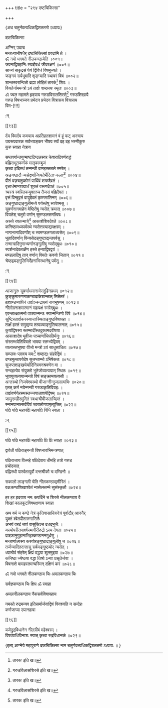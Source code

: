 +++
title = "२९४ दष्टचिकित्सा"

+++

\{अथ चतुर्नवत्यधिकद्विशततमो ऽध्यायः\}

दष्टचिकित्सा  
    
अग्निर् उवाच  
मन्त्रध्यानौषधैर् दष्टचिकित्सां प्रवदामि ते   ।  
ॐ नमो भगवते नीलकण्ठायेति ।००१।  
जपनाद्विषहानिः स्यदौषधं जीवरक्षणं   ॥००१॥  
साज्यं सकृद्रसं पेयं द्विविधं विषमुच्यते ।  
जङ्गमं सर्पभूषादि शृङ्ग्यादि स्थावरं विषं   ॥००२॥  
शान्तस्वरान्वितो ब्रह्मा लोहितं तारकं[^१] शिवः   ।  
वियतेर्नाममन्त्रो ऽयं तार्क्षः शब्दमयः स्मृतः   ॥००३॥  
ॐ ज्वल महामते हृदयाय गरुडविरालशिरसे[^२] गरुडशिखायै  
गरुड विषभञ्जन प्रभेदन प्रभेदन वित्रासय वित्रासय  
विम-[!!!]  
    
:न्  
    
[^१]: तारकः इति ख॥  
    
[^२]: गरुडविलासशिरसे इति ख॥  

[[९३]]

र्दय विमर्दय कवचाय अप्रतिहतशामनं वं हूं फट् अस्त्राय  
उग्ररूपवारक सर्वभयङ्कर भीषय सर्वं दह दह भस्मीकुरु  
कुरु स्वाहा नेत्राय  
    
सप्तवर्गान्तयुग्माष्टदिग्दलस्वर केशरादिवर्णरुद्धं  
वह्निराभूतकर्णकं मातृकाम्बुजं  
कृत्वा हृदिस्थं तन्मन्त्री वामहस्ततले स्मरेत् ।  
अङ्गष्ठादौ न्यसेद्वर्णान्वियतेर्भेदिताः कलाः[^१]   ॥००४॥  
पीतं वज्रचतुष्कोणं पार्थिवं शक्रदैवतं   ।  
वृत्तार्धमाप्यपद्मार्धं शुक्लं वरूणदैवतं   ॥००५॥  
त्र्यस्त्रं स्वस्तिकयुक्तञ्च तैजसं वह्निदैवतं ।  
वृत्तं विन्दुवृतं वायुदैवतं कृष्णमालिनम्   ॥००६॥  
अङ्गुष्ठाद्यङ्गुलीमध्ये पर्यस्तेषु स्ववेश्मसु   ।  
सुवर्णनागवाहेन वेष्ठितेषु न्यसेत् क्रमात् ॥००७॥  
वियतेश् चतुरो वर्णान् सुमण्डलसमत्विषः ।  
अरूपे रवतन्मात्रे[^२] आकाशेशिवदेवते ॥००८॥  
कनिष्ठामध्यपर्वस्थे न्यसेत्तस्याद्यमक्षरम् ।  
नागानामादिवर्णांश् च स्वमण्डलगतान्न्यसेत्   ॥००९॥  
भूतादिवर्णान् विन्यसेदङ्गुष्टाद्यन्तपर्वसु ।  
तन्मात्रादिगुणाभ्यर्णानङ्गुलीषु न्यसेद्बुधः   ॥०१०॥  
स्पर्शनादेवतार्क्षेण हस्ते हन्याद्विषद्वयं ।  
मण्डलादिषु तान् वर्णान् वियतेः कवयो जितान् ॥०११॥  
श्रेष्ठद्व्यङ्गुलिभिर्देहनाभिस्थानेषु पर्वसु ।  
    
:न्  
    
[^१]: भेदिकास्तथेति ख॥  
    
[^२]: वरतन्मत्रे इति ख॥  

[[९४]]
    
आजानुतः सुवर्णाभमानाभेस्तुहिनप्रभम् ॥०१२॥  
कुङ्कुमारुणमाकण्ठादाकेशान्तात् सितेतरं   ।  
ब्रह्माण्डव्यापिनं तार्क्षञ्चन्द्राख्यं नागभूषणम्   ॥०१३॥  
नीलोग्रनाशमात्मानं महापक्षं स्मरेद्बुधः   ।  
एवन्तात्क्षात्मनो वाक्यान्मन्त्रः स्यान्मन्त्रिणो विषे   ॥०१४॥  
सुष्टिस्तार्क्षकरस्यान्तःस्थिताङ्गुष्ठविषापहा   ।  
तार्क्षं हस्तं समुद्यम्य तत्पञ्चाङ्गुलिचालनात्   ॥०१५॥  
कुर्याद्विषस्य स्तम्भादींस्तदुक्तमदवीषया ।  
आकाशादेष भूवीजः पञ्चार्णाधिपतिर्मनुः   ॥०१६॥  
संस्तम्भयेतिविषतो भाषया स्तम्भ्येद्विषम् ।  
व्यत्यस्तभूषया वीजो मन्त्रो ऽयं साधुसाधितः   ॥०१७॥  
सम्प्लवः प्लावय यमः[^१] शब्दाद्यः संहरेद्विषं   ।  
दण्डमुत्थापयेदेष सुजप्ताम्भो ऽभिषेकतः ॥०१८॥  
सुजप्तशङ्खभेर्यादिनिस्वनश्रवणेन वा ।  
सन्दहत्येव संयुक्तो भूतेजोव्यत्ययात् स्थितः ॥०१९॥  
भूवायुव्यत्ययान्मन्त्रो विषं सङ्क्रामयत्यसौ ।  
अन्तस्थो निजवेश्मस्थो वीजाग्नीन्दुजलात्मभिः ॥०२०॥  
एतत् कर्म नयेन्मन्त्री गरुडाकृतिविग्रहः ।  
तार्क्षवर्णगेहस्थस्तज्जपान्नाशयेद्विषम् ॥०२१॥  
जामुदण्डीदमुदितं स्वधाश्रीवीजलाञ्छितं   ।  
स्नानपानात्सर्वविषं ज्वरातोगापमृत्युजित् ॥०२२॥  
पक्षि पक्षि महापक्षि महापक्षि विधि स्वाहा ।  
    
:न्  
    
[^१]: यश इति ञ॥  

[[९५]]
    
पक्षि पक्षि महापक्षि महापक्षि क्षि क्षि स्वाहा   ॥०२३॥  
    
द्वावेतौ पक्षिराड्मन्त्रौ विषघ्नावभिमन्त्रणात्  
    
पक्षिराजाय विध्महे पक्षिदेवाय धीमहि तत्रो गरुड  
प्रचोदयात्  
वह्निस्थौ पार्श्वतत्पूर्वौ दन्तश्रीकौ च दण्डिनौ ॥  
    
सकालो लाङ्गली चेति नीलकण्ठाद्यमीरितं ।  
वक्षःकण्ठशिखाश्वेतं न्यसेत्स्तम्भे सुसंस्कृतौ   ॥०२४॥  
    
हर हर हृदयाय नमः कपर्दिने च शिरसे नीलकण्ठाय वै  
शिखां कालकूटविषभक्षणाय स्वाहा  
    
अथ वर्म च कण्ठे नेत्रं कृत्तिवासास्त्रिनेत्रं पूर्वाद्यैर् आननैर्  
युक्तं श्वेतपीतारुणासितैः  
अभयं वरदं चापं वासुकिञ्च दधद्भुजैः ।  
यस्योपरीतपार्श्वस्थगौरीरुद्रो ऽस्य देवता ॥०२५॥  
पादजानुगुहानाभिहृत्कण्ठाननमूर्धसु ।  
मन्त्रार्णान्न्यस्य करयोरङ्गुष्ठाद्यङ्गुलीषु च   ॥०२६॥  
तर्जन्यादितदन्तासु सर्वमङ्गुष्ठयोर् न्यसेत् ।  
ध्यात्वैवं संहरेत् क्षिप्रं वद्धया शूलमुद्रया   ॥०२७॥  
कनिष्ठा ज्येष्ठया वद्धा तिश्रो ऽन्याः प्रसृतेर्जवाः   ।  
विषनाशे वामहस्तमन्यस्मिन् दक्षिणं करं   ॥०२८॥  
    
ॐ नमो भगवते नीलकण्ठाय चिः अमलकण्ठाय चिः  
    
सर्वज्ञकण्ठाय चिः क्षिप ॐ स्वाहा  
    
अमलनीलकण्ठाय नैकसर्वविषापहाय  
    
नमस्ते रुद्रमन्यव इतिसर्मार्जनाद्विषं विनश्यति न सन्देहः  
कर्णजाप्या उपानहावा  

[[९६]]
    
यजेद्रुद्रविधानेन नीलग्रीवं महेश्वरम् ।  
विषव्याधिविनाशः स्यात् कृत्वा रुद्रविधानकं   ॥०२९॥  
    
\{इत्य् आग्नेये महापुराणे दष्टचिकित्सा नाम चतुर्णवत्यधिकद्विशततमो ऽध्यायः ॥  }
    